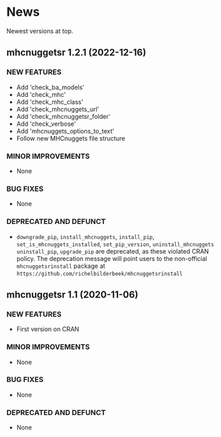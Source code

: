 # News

Newest versions at top.

## mhcnuggetsr 1.2.1 (2022-12-16)

### NEW FEATURES

 * Add 'check_ba_models'
 * Add 'check_mhc'
 * Add 'check_mhc_class'
 * Add 'check_mhcnuggets_url'
 * Add 'check_mhcnuggetsr_folder'
 * Add 'check_verbose'
 * Add 'mhcnuggets_options_to_text' 
 * Follow new MHCnuggets file structure

### MINOR IMPROVEMENTS

 * None

### BUG FIXES

 * None

### DEPRECATED AND DEFUNCT

 * `downgrade_pip`, `install_mhcnuggets`, 
    `install_pip`, `set_is_mhcnuggets_installed`, 
    `set_pip_version`, 
    `uninstall_mhcnuggets` `uninstall_pip`,
    `upgrade_pip` are deprecated,
    as these violated CRAN policy.
    The deprecation message will point users to the non-official
    `mhcnuggetsrinstall` package 
    at `https://github.com/richelbilderbeek/mhcnuggetsrinstall`

## mhcnuggetsr 1.1 (2020-11-06)

### NEW FEATURES

 * First version on CRAN
  
### MINOR IMPROVEMENTS

 * None

### BUG FIXES

 * None

### DEPRECATED AND DEFUNCT

 * None


